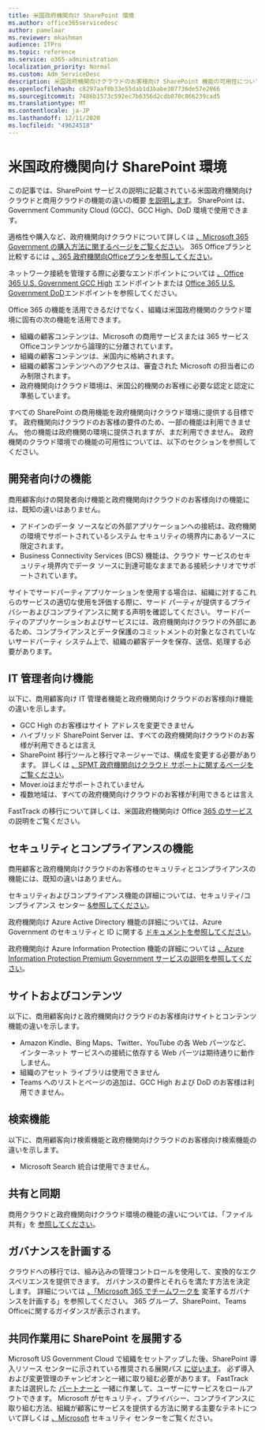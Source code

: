```yaml
---
title: 米国政府機関向け SharePoint 環境
ms.author: office365servicedesc
author: pamelaar
ms.reviewer: mkashman
audience: ITPro
ms.topic: reference
ms.service: o365-administration
localization_priority: Normal
ms.custom: Adm_ServiceDesc
description: 米国政府機関向けクラウドのお客様向け SharePoint 機能の可用性について説明します。
ms.openlocfilehash: c8297aaf0b33e55dab1d3babe307736de57e2066
ms.sourcegitcommit: 7486b1573c592ec7b6356d2cdb070c866239cad5
ms.translationtype: MT
ms.contentlocale: ja-JP
ms.lasthandoff: 12/11/2020
ms.locfileid: "49624518"
---
```

# <a name="sharepoint-for-us-government-environments"></a>米国政府機関向け SharePoint 環境

この記事では、SharePoint サービスの説明に記載されている米国政府機関向けクラウドと商用クラウドの機能の違いの概要 [を説明します](/office365/servicedescriptions/sharepoint-online-service-description/sharepoint-online-service-description)。 SharePoint は、Government Community Cloud (GCC)、GCC High、DoD 環境で使用できます。 

適格性や購入など、政府機関向けクラウドについて詳しくは [、Microsoft 365 Government の購入方法に関するページをご覧ください](/office365/servicedescriptions/office-365-platform-service-description/office-365-us-government/microsoft-365-government-how-to-buy)。 365 Officeプランと比較するには [、365 政府機関向Officeプランを参照してください](https://www.microsoft.com/microsoft-365/government/compare-office-365-government-plans?rtc=1#EligibilityRequirements)。

ネットワーク接続を管理する際に必要なエンドポイントについては [、Office 365 U.S. Government GCC High](/office365/enterprise/office-365-u-s-government-gcc-high-endpoints#sharepoint-online-and-onedrive-for-business) エンドポイントまたは [Office 365 U.S. Government DoD](/office365/enterprise/office-365-u-s-government-dod-endpoints#sharepoint-online-and-onedrive-for-business)エンドポイントを参照してください。

Office 365 の機能を活用できるだけでなく、組織は米国政府機関のクラウド環境に固有の次の機能を活用できます。

-   組織の顧客コンテンツは、Microsoft の商用サービスまたは 365 サービスOfficeコンテンツから論理的に分離されています。
-   組織の顧客コンテンツは、米国内に格納されます。
-   組織の顧客コンテンツへのアクセスは、審査された Microsoft の担当者にのみ制限されます。
-   政府機関向けクラウド環境は、米国公的機関のお客様に必要な認定と認定に準拠しています。

すべての SharePoint の商用機能を政府機関向けクラウド環境に提供する目標です。 政府機関向けクラウドのお客様の要件のため、一部の機能は利用できません。 他の機能は政府機関の環境に提供されますが、まだ利用できません。 政府機関のクラウド環境での機能の可用性については、以下のセクションを参照してください。

## <a name="developer-features"></a>開発者向けの機能

商用顧客向けの開発者向け機能と政府機関向けクラウドのお客様向けの機能には、既知の違いはありません。

- アドインのデータ ソースなどの外部アプリケーションへの接続は、政府機関の環境でサポートされているシステム セキュリティの境界内にあるソースに限定されます。
- Business Connectivity Services (BCS) 機能は、クラウド サービスのセキュリティ境界内でデータ ソースに到達可能なままである接続シナリオでサポートされています。

サイトでサードパーティアプリケーションを使用する場合は、組織に対するこれらのサービスの適切な使用を評価する際に、サード パーティが提供するプライバシーおよびコンプライアンスに関する声明を確認してください。 サードパーティのアプリケーションおよびサービスには、政府機関向けクラウドの外部にあるため、コンプライアンスとデータ保護のコミットメントの対象となされていないサードパーティ システム上で、組織の顧客データを保存、送信、処理する必要があります。 

## <a name="it-admin-features"></a>IT 管理者向け機能

以下に、商用顧客向け IT 管理者機能と政府機関向けクラウドのお客様向け機能の違いを示します。

- GCC High のお客様はサイト アドレスを変更できません
- ハイブリッド SharePoint Server は、すべての政府機関向けクラウドのお客様が利用できるとは言え
- SharePoint 移行ツールと移行マネージャーでは、構成を変更する必要があります。 詳しくは [、SPMT 政府機関向けクラウド サポートに関するページをご覧ください](/sharepointmigration/spmt-install-issues#government-cloud-support)。
- Mover.ioはまだサポートされていません
- 複数地域は、すべての政府機関向けクラウドのお客様が利用できるとは言え

FastTrack の移行について詳しくは、米国政府機関向け Office [365 のサービス](/office365/servicedescriptions/office-365-platform-service-description/office-365-us-government/office-365-us-government#data-migrations-performed-by-fasttrack)の説明をご覧ください。

## <a name="security-and-compliance-features"></a>セキュリティとコンプライアンスの機能

商用顧客と政府機関向けクラウドのお客様のセキュリティとコンプライアンスの機能には、既知の違いはありません。

セキュリティおよびコンプライアンス機能の詳細については、セキュリティ/コンプライアンス センター [&参照してください](https://docs.microsoft.com/office365/servicedescriptions/office-365-platform-service-description/office-365-securitycompliance-center)。

政府機関向け Azure Active Directory 機能の詳細については、Azure Government のセキュリティと ID に関する [ドキュメントを参照してください](/azure/azure-government/documentation-government-services-securityandidentity#azure-active-directory)。 

政府機関向け Azure Information Protection 機能の詳細については [、Azure Information Protection Premium Government サービスの説明を参照してください](/enterprise-mobility-security/solutions/ems-aip-premium-govt-service-description)。 

## <a name="sites-and-content"></a>サイトおよびコンテンツ

以下に、商用顧客向けと政府機関向けクラウドのお客様向けサイトとコンテンツ機能の違いを示します。

- Amazon Kindle、Bing Maps、Twitter、YouTube の各 Web パーツなど、インターネット サービスへの接続に依存する Web パーツは期待通りに動作しません。
- 組織のアセット ライブラリは使用できません
- Teams へのリストとページの追加は、GCC High および DoD のお客様は利用できません。

## <a name="search-features"></a>検索機能

以下に、商用顧客向け検索機能と政府機関向けクラウドのお客様向け検索機能の違いを示します。

- Microsoft Search 統合は使用できません。

## <a name="sharing-and-sync"></a>共有と同期

商用クラウドと政府機関向けクラウド環境の機能の違いについては、「ファイル共有」を [参照してください](/office365/servicedescriptions/office-365-platform-service-description/office-365-us-government/gcc-high-and-dod#file-sharing)。

## <a name="plan-for-governance"></a>ガバナンスを計画する

クラウドへの移行では、組み込みの管理コントロールを使用して、変換的なエクスペリエンスを提供できます。 ガバナンスの要件とそれらを満たす方法を決定します。 詳細については [、「Microsoft 365 でチームワークを](https://resources.techcommunity.microsoft.com/teamwork-governance/) 変革するガバナンスを計画する」を参照してください。 365 グループ、SharePoint、Teams Officeに関するガイダンスが表示されます。

## <a name="deploy-sharepoint-for-collaboration"></a>共同作業用に SharePoint を展開する

Microsoft US Government Cloud で組織をセットアップした後、SharePoint 導入リソース センターに示されている推奨される展開パス [に従います](https://resources.techcommunity.microsoft.com/resources/SharePoint-adoption/)。 必ず導入および変更管理のチャンピオンと一緒に取り組む必要があります。
FastTrack または選択した [パートナーと](https://www.microsoft.com/fasttrack) 一緒に作業して、ユーザーにサービスをロールアウトできます。
Microsoft がセキュリティ、プライバシー、コンプライアンスに取り組む方法、組織が顧客にサービスを提供する方法に関する主要なテネトについて詳しくは [、Microsoft](https://www.microsoft.com/trust-center) セキュリティ センターをご覧ください。
